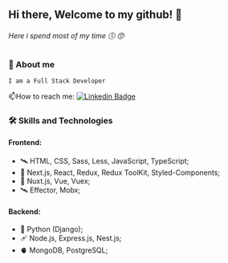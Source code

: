 ## Hi there, Welcome to my github! 🤤
###### Here i spend most of my time 🕔 😙
### 📑 About me
    I am a Full Stack Developer
:mailbox:How to reach me: [![Linkedin Badge](https://img.shields.io/badge/-telegram-blue)](@itsdimaamidsti)
### :hammer_and_wrench: Skills and Technologies
#### Frontend:
- 🛰️ HTML, CSS, Sass, Less, JavaScript, TypeScript;  
- 🐡 Next.js, React, Redux, Redux ToolKit, Styled-Components;
- 🥬 Nuxt.js, Vue, Vuex;
- 🛰️ Effector, Mobx;  

#### Backend:
- 🧮 Python (Django);  
- 🩹 Node.js, Express.js, Nest.js;
- 🫀 MongoDB, PostgreSQL;  

